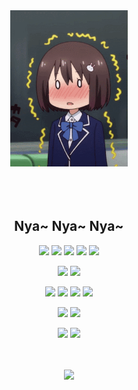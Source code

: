 <div align="center">
<img src="https://raw.githubusercontent.com/kayanouriko/kayanouriko/main/header.gif" height="250px" />
<br>
<br>
<br>
<br>

## Nya~ Nya~ Nya~ 
![](https://img.shields.io/badge/-怪猎系列粉-000000) ![](https://img.shields.io/badge/-肥宅-000000) ![](https://img.shields.io/badge/-编程-000000) ![](https://img.shields.io/badge/-番剧-000000) ![](https://img.shields.io/badge/-主机玩家-000000)

![](https://img.shields.io/badge/iPhone-XS%20Max-000000?style=flat-square&logo=apple&logoColor=ffffff) ![](https://img.shields.io/badge/Redmi-Note%208-FA6709?style=flat-square&logo=xiaomi&logoColor=ffffff)

![](https://img.shields.io/badge/macOS-Big%20Sur-292e33?style=flat-square&logo=apple&logoColor=ffffff) ![](https://img.shields.io/badge/IDE-Xcode-1575F9?style=flat-square&logo=xcode&logoColor=ffffff) ![](https://img.shields.io/badge/Objective--C-999999?style=flat-square) ![](https://img.shields.io/badge/Swift-FA7343?style=flat-square&logo=swift&logoColor=ffffff)

![](https://img.shields.io/badge/SW--2507--9404--0223-e60012?style=flat-square&logo=nintendo%20switch&logoColor=ffffff) ![](https://img.shields.io/badge/YeGuaZi-003791?style=flat-square&logo=playstation&logoColor=ffffff)

[![](https://img.shields.io/badge/茅野瓜子-E6162D?style=flat-square&logo=sina-weibo&logoColor=ffffff)](https://weibo.com/kayanouriko) [![](https://img.shields.io/badge/qinjiang104@163.com-D14836?style=flat-square&logo=gmail&logoColor=ffffff)](mailto:qinjiang104@163.com)
<br>
<br>
<br>

![](http://antzuhl.cn:4000/get/@kayanouriko.readme)

</div>
